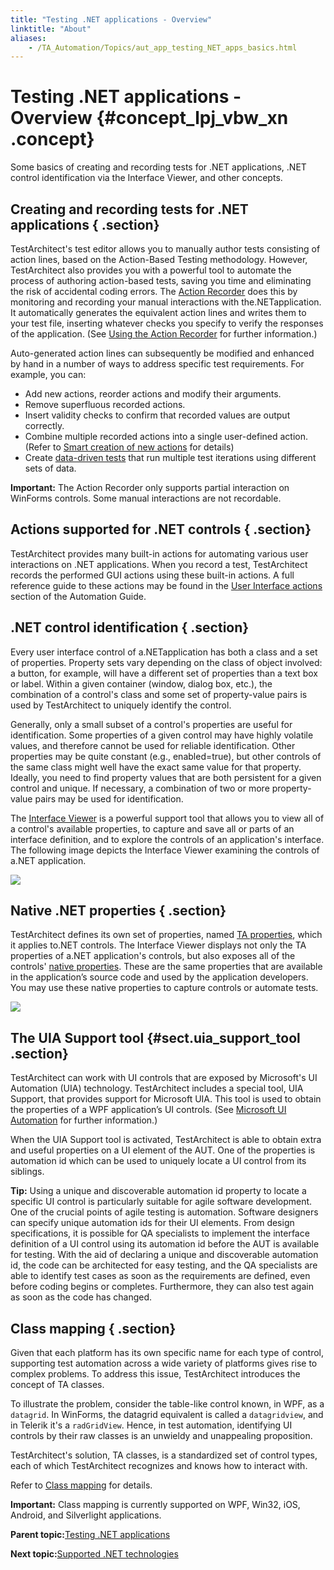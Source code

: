 ```yaml
--- 
title: "Testing .NET applications - Overview"
linktitle: "About"
aliases: 
    - /TA_Automation/Topics/aut_app_testing_NET_apps_basics.html
---
```

# Testing .NET applications - Overview {#concept_lpj_vbw_xn .concept}

Some basics of creating and recording tests for .NET applications, .NET control identification via the Interface Viewer, and other concepts.

## Creating and recording tests for .NET applications { .section}

TestArchitect's test editor allows you to manually author tests consisting of action lines, based on the Action-Based Testing methodology. However, TestArchitect also provides you with a powerful tool to automate the process of authoring action-based tests, saving you time and eliminating the risk of accidental coding errors. The [Action Recorder](../../reuse/../TA_Help/Topics/Creating_and_using_actions_AR.html) does this by monitoring and recording your manual interactions with the.NETapplication. It automatically generates the equivalent action lines and writes them to your test file, inserting whatever checks you specify to verify the responses of the application. \(See [Using the Action Recorder](../../reuse/../TA_Tutorials/Topics/Tutorial_Using_the_Action_Recorder.html) for further information.\)

Auto-generated action lines can subsequently be modified and enhanced by hand in a number of ways to address specific test requirements. For example, you can:

-   Add new actions, reorder actions and modify their arguments.
-   Remove superfluous recorded actions.
-   Insert validity checks to confirm that recorded values are output correctly.
-   Combine multiple recorded actions into a single user-defined action. \(Refer to [Smart creation of new actions](../../reuse/../TA_Help/Topics/High_level_actions_smart_creating.html) for details\)
-   Create [data-driven tests](../../reuse/../TA_Help/Topics/Projects_and_tests_dataset.html) that run multiple test iterations using different sets of data.

**Important:** The Action Recorder only supports partial interaction on WinForms controls. Some manual interactions are not recordable.

## Actions supported for .NET controls { .section}

TestArchitect provides many built-in actions for automating various user interactions on .NET applications. When you record a test, TestArchitect records the performed GUI actions using these built-in actions. A full reference guide to these actions may be found in the [User Interface actions](bia_User_Interface.html) section of the Automation Guide.

## .NET control identification { .section}

Every user interface control of a.NETapplication has both a class and a set of properties. Property sets vary depending on the class of object involved: a button, for example, will have a different set of properties than a text box or label. Within a given container \(window, dialog box, etc.\), the combination of a control's class and some set of property-value pairs is used by TestArchitect to uniquely identify the control.

Generally, only a small subset of a control's properties are useful for identification. Some properties of a given control may have highly volatile values, and therefore cannot be used for reliable identification. Other properties may be quite constant \(e.g., enabled=true\), but other controls of the same class might well have the exact same value for that property. Ideally, you need to find property values that are both persistent for a given control and unique. If necessary, a combination of two or more property-value pairs may be used for identification.

The [Interface Viewer](../../reuse/../TA_Help/Topics/Interface_def_Viewer.html) is a powerful support tool that allows you to view all of a control's available properties, to capture and save all or parts of an interface definition, and to explore the controls of an application's interface. The following image depicts the Interface Viewer examining the controls of a.NET application.

![](../../reuse/../TA_Automation/Images/ug_interface_definition_UI_NET_identification.png)

## Native .NET properties { .section}

TestArchitect defines its own set of properties, named [TA properties](../../reuse/../TA_Help/Topics/Interface_def_Viewer_reading.html), which it applies to.NET controls. The Interface Viewer displays not only the TA properties of a.NET application's controls, but also exposes all of the controls' [native properties](../../reuse/../TA_Help/Topics/Interface_def_Viewer_reading.html). These are the same properties that are available in the application’s source code and used by the application developers. You may use these native properties to capture controls or automate tests.

![](../../reuse/../TA_Automation/Images/ug_interface_definition_TA_Native_properties.png)

## The UIA Support tool {#sect.uia_support_tool .section}

TestArchitect can work with UI controls that are exposed by Microsoft's UI Automation \(UIA\) technology. TestArchitect includes a special tool, UIA Support, that provides support for Microsoft UIA. This tool is used to obtain the properties of a WPF application’s UI controls. \(See [Microsoft UI Automation](aut_Using_UIA.html) for further information.\)

When the UIA Support tool is activated, TestArchitect is able to obtain extra and useful properties on a UI element of the AUT. One of the properties is automation id which can be used to uniquely locate a UI control from its siblings.

**Tip:** Using a unique and discoverable automation id property to locate a specific UI control is particularly suitable for agile software development. One of the crucial points of agile testing is automation. Software designers can specify unique automation ids for their UI elements. From design specifications, it is possible for QA specialists to implement the interface definition of a UI control using its automation id before the AUT is available for testing. With the aid of declaring a unique and discoverable automation id, the code can be architected for easy testing, and the QA specialists are able to identify test cases as soon as the requirements are defined, even before coding begins or completes. Furthermore, they can also test again as soon as the code has changed.

## Class mapping { .section}

Given that each platform has its own specific name for each type of control, supporting test automation across a wide variety of platforms gives rise to complex problems. To address this issue, TestArchitect introduces the concept of TA classes.

To illustrate the problem, consider the table-like control known, in WPF, as a `datagrid`. In WinForms, the datagrid equivalent is called a `datagridview`, and in Telerik it's a `radGridView`. Hence, in test automation, identifying UI controls by their raw classes is an unwieldy and unappealing proposition.

TestArchitect's solution, TA classes, is a standardized set of control types, each of which TestArchitect recognizes and knows how to interact with.

Refer to [Class mapping](../../reuse/../TA_Help/Topics/Class_mapping.html) for details.

**Important:** Class mapping is currently supported on WPF, Win32, iOS, Android, and Silverlight applications.

**Parent topic:**[Testing .NET applications](../../TA_Automation/Topics/aut_app_testing_NET_apps.html)

**Next topic:**[Supported .NET technologies](../../TA_Automation/Topics/aut_app_testing_NET_apps_supported_technology.html)

